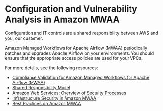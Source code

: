 # Configuration and Vulnerability Analysis in Amazon MWAA<a name="configuration-vulnerability-analysis"></a>

Configuration and IT controls are a shared responsibility between AWS and you, our customer\. 

Amazon Managed Workflows for Apache Airflow \(MWAA\) periodically patches and upgrades Apache Airflow on your environments\. You should ensure that the appropriate access policies are used for your VPCs\. 

For more details, see the following resources:
+ [Compliance Validation for Amazon Managed Workflows for Apache Airflow \(MWAA\)](compliance-validation.md)
+ [Shared Responsibility Model](https://aws.amazon.com/compliance/shared-responsibility-model/)
+ [Amazon Web Services: Overview of Security Processes](https://d0.awsstatic.com/whitepapers/Security/AWS_Security_Whitepaper.pdf)
+ [Infrastructure Security in Amazon MWAA](infrastructure-security.md)
+ [Best Practices on Amazon MWAA](security-best-practices.md)